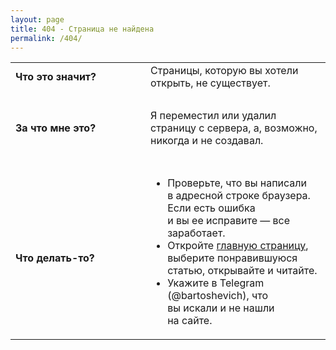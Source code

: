 ```yaml
---
layout: page
title: 404 - Страница не найдена
permalink: /404/
---
```


<p></p>
<table> 
	<tbody> 
		<tr> 
			<td style="width:200px"><strong>Что это значит?</strong></td>
			<td>Страницы, которую вы&nbsp;хотели открыть, не&nbsp;существует. </td>
 		</tr>
		<tr>
			<td><br/>
			</td>
			<td><br/>
			</td>
		</tr>
		<tr> 
			<td style="width:200px"><strong>За&nbsp;что мне это?</strong></td>
			<td>Я&nbsp;переместил или удалил страницу с&nbsp;сервера, а, возможно, никогда и&nbsp;не&nbsp;создавал.</td>
 		</tr>
		<tr>
			<td><br/>
			</td>
			<td><br/>
			</td>
		</tr>
		<tr> 
			<td style="width:200px"><br/>
				<strong>Что делать-то?</strong>
			</td>
			<td> 
				<p> </p>
				<ul> 
					<li>Проверьте, что вы&nbsp;написали в&nbsp;адресной строке браузера. Если есть ошибка и&nbsp;вы&nbsp;ее&nbsp;исправите&nbsp;— все заработает.</li>
					<li>Откройте <a href="/" >главную страницу</a>, выберите понравившуюся статью, открывайте и&nbsp;читайте. </li>
					<li>Укажите в&nbsp;Telegram (@bartoshevich), что вы&nbsp;искали и&nbsp;не&nbsp;нашли на&nbsp;сайте. </li>
 				</ul>
 			</td>
 		</tr>
 	</tbody>
 </table>
